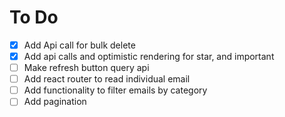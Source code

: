 # To Do
- [x] Add Api call for bulk delete
- [x] Add api calls and optimistic rendering for star, and important
- [ ] Make refresh button query api
- [ ] Add react router to read individual email
- [ ] Add functionality to filter emails by category
- [ ] Add pagination
